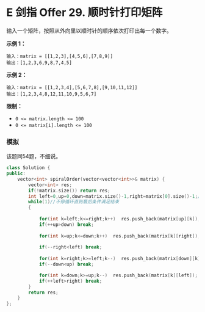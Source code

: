 # E 剑指 Offer 29. 顺时针打印矩阵

输入一个矩阵，按照从外向里以顺时针的顺序依次打印出每一个数字。

 

**示例 1：**

```
输入：matrix = [[1,2,3],[4,5,6],[7,8,9]]
输出：[1,2,3,6,9,8,7,4,5]
```

**示例 2：**

```
输入：matrix = [[1,2,3,4],[5,6,7,8],[9,10,11,12]]
输出：[1,2,3,4,8,12,11,10,9,5,6,7]
```

 

**限制：**

- `0 <= matrix.length <= 100`
- `0 <= matrix[i].length <= 100`

### 模拟

该题同54题，不细说。

```cpp
class Solution {
public:
    vector<int> spiralOrder(vector<vector<int>>& matrix) {
        vector<int> res;
        if(!matrix.size()) return res;
        int left=0,up=0,down=matrix.size()-1,right=matrix[0].size()-1;//四个边界
        while(1)//不停循环直到最后条件满足结束
        {   
            
            for(int k=left;k<=right;k++)  res.push_back(matrix[up][k]);
            if(++up>down) break;
            
            for(int k=up;k<=down;k++)  res.push_back(matrix[k][right]);
        
            if(--right<left) break;
            
            for(int k=right;k>=left;k--)  res.push_back(matrix[down][k]);
            if(--down<up) break;

            for(int k=down;k>=up;k--)  res.push_back(matrix[k][left]);
            if(++left>right) break;
        }
        return res;
    }
};
```

